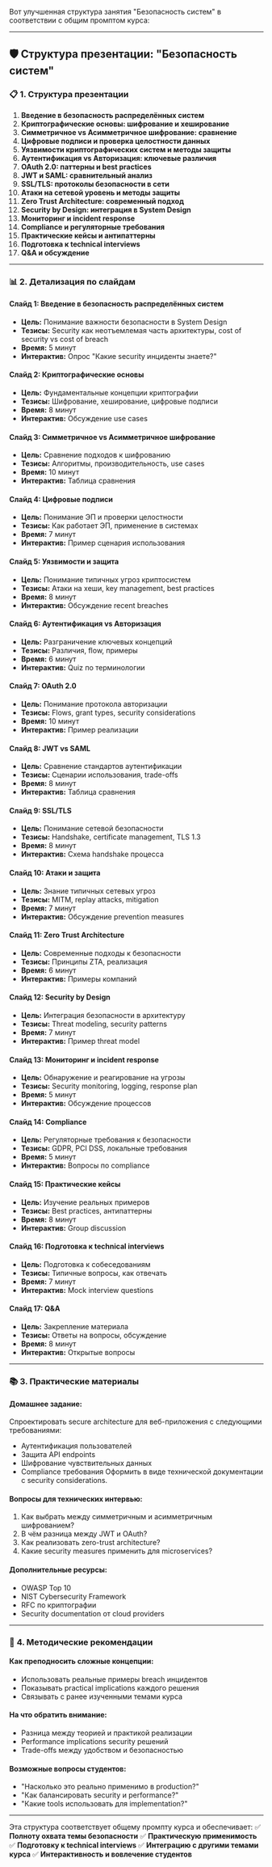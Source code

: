 Вот улучшенная структура занятия "Безопасность систем" в соответствии с общим промптом курса:

---

## 🛡️ **Структура презентации: "Безопасность систем"**

### 📋 **1. Структура презентации**

1. **Введение в безопасность распределённых систем**
2. **Криптографические основы: шифрование и хеширование**
3. **Симметричное vs Асимметричное шифрование: сравнение**
4. **Цифровые подписи и проверка целостности данных**
5. **Уязвимости криптографических систем и методы защиты**
6. **Аутентификация vs Авторизация: ключевые различия**
7. **OAuth 2.0: паттерны и best practices**
8. **JWT и SAML: сравнительный анализ**
9. **SSL/TLS: протоколы безопасности в сети**
10. **Атаки на сетевой уровень и методы защиты**
11. **Zero Trust Architecture: современный подход**
12. **Security by Design: интеграция в System Design**
13. **Мониторинг и incident response**
14. **Compliance и регуляторные требования**
15. **Практические кейсы и антипаттерны**
16. **Подготовка к technical interviews**
17. **Q&A и обсуждение**

---

### 📊 **2. Детализация по слайдам**

#### **Слайд 1: Введение в безопасность распределённых систем**
- **Цель:** Понимание важности безопасности в System Design
- **Тезисы:** Security как неотъемлемая часть архитектуры, cost of security vs cost of breach
- **Время:** 5 минут
- **Интерактив:** Опрос "Какие security инциденты знаете?"

#### **Слайд 2: Криптографические основы**
- **Цель:** Фундаментальные концепции криптографии
- **Тезисы:** Шифрование, хеширование, цифровые подписи
- **Время:** 8 минут
- **Интерактив:** Обсуждение use cases

#### **Слайд 3: Симметричное vs Асимметричное шифрование**
- **Цель:** Сравнение подходов к шифрованию
- **Тезисы:** Алгоритмы, производительность, use cases
- **Время:** 10 минут
- **Интерактив:** Таблица сравнения

#### **Слайд 4: Цифровые подписи**
- **Цель:** Понимание ЭП и проверки целостности
- **Тезисы:** Как работает ЭП, применение в системах
- **Время:** 7 минут
- **Интерактив:** Пример сценария использования

#### **Слайд 5: Уязвимости и защита**
- **Цель:** Понимание типичных угроз криптосистем
- **Тезисы:** Атаки на хеши, key management, best practices
- **Время:** 8 минут
- **Интерактив:** Обсуждение recent breaches

#### **Слайд 6: Аутентификация vs Авторизация**
- **Цель:** Разграничение ключевых концепций
- **Тезисы:** Различия, flow, примеры
- **Время:** 6 минут
- **Интерактив:** Quiz по терминологии

#### **Слайд 7: OAuth 2.0**
- **Цель:** Понимание протокола авторизации
- **Тезисы:** Flows, grant types, security considerations
- **Время:** 10 минут
- **Интерактив:** Пример реализации

#### **Слайд 8: JWT vs SAML**
- **Цель:** Сравнение стандартов аутентификации
- **Тезисы:** Сценарии использования, trade-offs
- **Время:** 8 минут
- **Интерактив:** Таблица сравнения

#### **Слайд 9: SSL/TLS**
- **Цель:** Понимание сетевой безопасности
- **Тезисы:** Handshake, certificate management, TLS 1.3
- **Время:** 8 минут
- **Интерактив:** Схема handshake процесса

#### **Слайд 10: Атаки и защита**
- **Цель:** Знание типичных сетевых угроз
- **Тезисы:** MITM, replay attacks, mitigation
- **Время:** 7 минут
- **Интерактив:** Обсуждение prevention measures

#### **Слайд 11: Zero Trust Architecture**
- **Цель:** Современные подходы к безопасности
- **Тезисы:** Принципы ZTA, реализация
- **Время:** 6 минут
- **Интерактив:** Примеры компаний

#### **Слайд 12: Security by Design**
- **Цель:** Интеграция безопасности в архитектуру
- **Тезисы:** Threat modeling, security patterns
- **Время:** 7 минут
- **Интерактив:** Пример threat model

#### **Слайд 13: Мониторинг и incident response**
- **Цель:** Обнаружение и реагирование на угрозы
- **Тезисы:** Security monitoring, logging, response plan
- **Время:** 5 минут
- **Интерактив:** Обсуждение процессов

#### **Слайд 14: Compliance**
- **Цель:** Регуляторные требования к безопасности
- **Тезисы:** GDPR, PCI DSS, локальные требования
- **Время:** 5 минут
- **Интерактив:** Вопросы по compliance

#### **Слайд 15: Практические кейсы**
- **Цель:** Изучение реальных примеров
- **Тезисы:** Best practices, антипаттерны
- **Время:** 8 минут
- **Интерактив:** Group discussion

#### **Слайд 16: Подготовка к technical interviews**
- **Цель:** Подготовка к собеседованиям
- **Тезисы:** Типичные вопросы, как отвечать
- **Время:** 7 минут
- **Интерактив:** Mock interview questions

#### **Слайд 17: Q&A**
- **Цель:** Закрепление материала
- **Тезисы:** Ответы на вопросы, обсуждение
- **Время:** 8 минут
- **Интерактив:** Открытые вопросы

---

### 📚 **3. Практические материалы**

#### **Домашнее задание:**
Спроектировать secure architecture для веб-приложения с следующими требованиями:
- Аутентификация пользователей
- Защита API endpoints
- Шифрование чувствительных данных
- Compliance требования
Оформить в виде технической документации с security considerations.

#### **Вопросы для технических интервью:**
1. Как выбрать между симметричным и асимметричным шифрованием?
2. В чём разница между JWT и OAuth?
3. Как реализовать zero-trust architecture?
4. Какие security measures применить для microservices?

#### **Дополнительные ресурсы:**
- OWASP Top 10
- NIST Cybersecurity Framework
- RFC по криптографии
- Security documentation от cloud providers

---

### 🎯 **4. Методические рекомендации**

#### **Как преподносить сложные концепции:**
- Использовать реальные примеры breach инцидентов
- Показывать practical implications каждого решения
- Связывать с ранее изученными темами курса

#### **На что обратить внимание:**
- Разница между теорией и практикой реализации
- Performance implications security решений
- Trade-offs между удобством и безопасностью

#### **Возможные вопросы студентов:**
- "Насколько это реально применимо в production?"
- "Как балансировать security и performance?"
- "Какие tools использовать для implementation?"

---

Эта структура соответствует общему промпту курса и обеспечивает:
✅ **Полноту охвата темы безопасности**
✅ **Практическую применимость**
✅ **Подготовку к technical interviews**
✅ **Интеграцию с другими темами курса**
✅ **Интерактивность и вовлечение студентов**